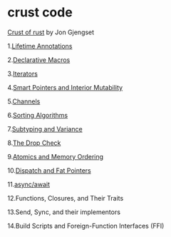 # crust code

[Crust of rust](https://www.youtube.com/watch?v=rAl-9HwD858&list=PLqbS7AVVErFiWDOAVrPt7aYmnuuOLYvOa) by Jon Gjengset

1.[Lifetime Annotations](./lifetime_annotations/)

2.[Declarative Macros](./declarative_macros/)

3.[Iterators](./iterators/)

4.[Smart Pointers and Interior Mutability](./smart_pointers_and_interior_mutability/)

5.[Channels](./channels/)

6.[Sorting Algorithms](./sorting_algorithms/)

7.[Subtyping and Variance](./strtok/)

8.[The Drop Check](./boks/)

9.[Atomics and Memory Ordering](./atomics/)

10.[Dispatch and Fat Pointers](./eksempel/)

11.[async/await](./patience/)

12.Functions, Closures, and Their Traits

13.Send, Sync, and their implementors

14.Build Scripts and Foreign-Function Interfaces (FFI)
